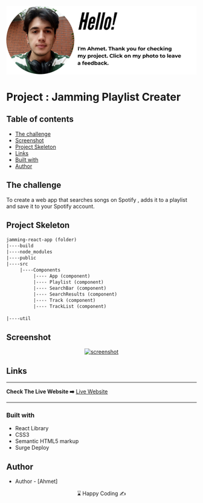 <p align="center">
<a href="https://www.linkedin.com/in/ahmet-ayd%C4%B1n-2583b1199/" target="_blank"><img src="ahmet.png" alt="screenshot"></a>
</p>




# Project : Jamming Playlist Creater

## Table of contents

  - [The challenge](#the-challenge)
  - [Screenshot](#screenshot)
  - [Project Skeleton ](#project-skeleton)
  - [Links](#links)
  - [Built with](#built-with)
- [Author](#author)



## The challenge
To create a web app that searches songs on Spotify , adds it to a playlist and save it to your Spotify account. 

## Project Skeleton 

```
jamming-react-app (folder)
|----build
|----node_modules 
|----public                   
|----src
     |----Components
          |---- App (component)
          |---- Playlist (component)
          |---- SearchBar (component)
          |---- SearchResults (component)
          |---- Track (component)
          |---- TrackList (component)
          
|----util
```

## Screenshot
<p align="center">
<a href="https://unwieldy-finger.surge.sh/"><img src="jamming.gif" alt="screenshot" width="700" height="400"></a>
</p>



## Links
<hr>
<b>Check The Live Website ➡️</b> <a href="https://unwieldy-finger.surge.sh/">Live Website</a>
<hr>

### Built with
- React Library
- CSS3
- Semantic HTML5 markup
- Surge Deploy



## Author

- Author - [Ahmet]

<center> &#8987; Happy Coding  &#9997; </center>
